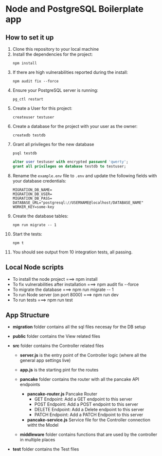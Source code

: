 # Node and PostgreSQL Boilerplate app

## How to set it up

1. Clone this repository to your local machine
2. Install the dependencies for the project:
   ```console
   npm install
   ```
3. If there are high vulnerabilities reported during the install:
   ```console
   npm audit fix --force
   ```
4. Ensure your PostgreSQL server is running:
   ```console
   pg_ctl restart
   ```
5. Create a User for this project:
   ```console
   createuser testuser
   ```
6. Create a database for the project with your user as the owner:
   ```console
   createdb testdb
   ```
7. Grant all privileges for the new database
   ```console
   psql testdb
   ```
   ```sql
   alter user testuser with encrypted password 'qwerty';
   grant all privileges on database testdb to testuser;
   ```
8. Rename the `example.env` file to `.env` and update the following fields with your database credentials:
   ```console
   MIGRATION_DB_NAME=
   MIGRATION_DB_USER=
   MIGRATION_DB_PASS=
   DATABASE_URL="postgresql://USERNAME@localhost/DATABASE_NAME"
   WORKER_KEY=some-key
   ```
9. Create the database tables:
   ```console
   npm run migrate -- 1
   ```
10. Start the tests:
    ```console
    npm t
    ```
11. You should see output from 10 integration tests, all passing.

## Local Node scripts

- To install the node project ===> npm install
- To fix vulnerabilities after installation ===> npm audit fix --force
- To migrate the database ===> npm run migrate -- 1
- To run Node server (on port 8000) ===> npm run dev
- To run tests ===> npm run test

## App Structure

- **migration** folder contains all the sql files necesay for the DB setup
- **public** folder contains the View related files
- **src** folder contains the Controller related files

  - **server.js** is the entry point of the Controller logic (where all the general app settings live)
  - **app.js** is the starting pint for the routes

  - **pancake** folder contains the router with all the pancake API endpoints
    - **pancake-router.js** Pancake Router
      - GET Endpoint: Add a GET endpoint to this server
      - POST Endpoint: Add a POST endpoint to this server
      - DELETE Endpoint: Add a Delete endpoint to this server
      - PATCH Endpoint: Add a PATCH Endpoint to this server
    - **pancake-service.js** Service file for the Controller connection witht the Model
  - **middleware** folder contains functions that are used by the controller in multiple places

- **test** folder contains the Test files
